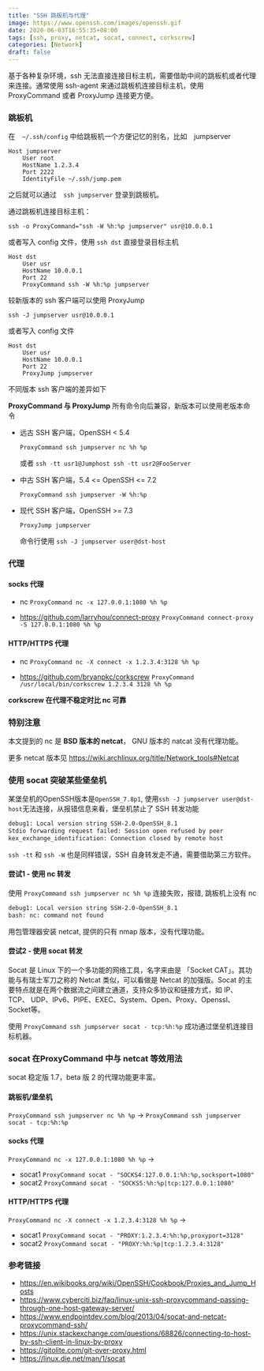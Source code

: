 ```yaml
---
title: "SSH 跳板机与代理"
image: https://www.openssh.com/images/openssh.gif
date: 2020-06-03T16:55:35+08:00
tags: [ssh, proxy, netcat, socat, connect, corkscrew]
categories: [Network]
draft: false
---
```


 基于各种复杂环境，ssh   无法直接连接目标主机，需要借助中间的跳板机或者代理来连接。通常使用 ssh-agent 来通过跳板机连接目标主机，使用 ProxyCommand 或者 ProxyJump 连接更方便。

<!--more-->

### 跳板机

在　`~/.ssh/config` 中给跳板机一个方便记忆的别名，比如　jumpserver

```config
Host jumpserver
    User root
    HostName 1.2.3.4
    Port 2222
    IdentityFile ~/.ssh/jump.pem
```

之后就可以通过　`ssh jumpserver` 登录到跳板机。

通过跳板机连接目标主机：

`ssh -o ProxyCommand="ssh -W %h:%p jumpserver" usr@10.0.0.1`

或者写入 config 文件，使用 `ssh dst` 直接登录目标主机

```config
Host dst
    User usr
    HostName 10.0.0.1
    Port 22
    ProxyCommand ssh -W %h:%p jumpserver
```



较新版本的 ssh 客户端可以使用 ProxyJump

`ssh -J jumpserver usr@10.0.0.1`

或者写入 config 文件

```config
Host dst
    User usr
    HostName 10.0.0.1
    Port 22
    ProxyJump jumpserver
```

不同版本 ssh 客户端的差异如下

__ProxyCommand 与 ProxyJump__
所有命令向后兼容，新版本可以使用老版本命令
- 远古 SSH 客户端，OpenSSH < 5.4

  `ProxyCommand ssh jumpserver nc %h %p`

  或者
  `ssh -tt usr1@Jumphost ssh -tt usr2@FooServer`

- 中古 SSH 客户端，5.4 <= OpenSSH <= 7.2

  `ProxyCommand ssh jumpserver -W %h:%p`

- 现代 SSH 客户端，OpenSSH >= 7.3

  `ProxyJump jumpserver`

  命令行使用
  `ssh -J jumpserver user@dst-host`



### 代理

#### socks 代理

- nc `ProxyCommand nc -x 127.0.0.1:1080 %h %p`

- https://github.com/larryhou/connect-proxy `ProxyCommand connect-proxy -S 127.0.0.1:1080 %h %p`

#### HTTP/HTTPS 代理

- nc `ProxyCommand nc -X connect -x 1.2.3.4:3128 %h %p`

- https://github.com/bryanpkc/corkscrew `ProxyCommand /usr/local/bin/corkscrew 1.2.3.4 3128 %h %p`

__corkscrew 在代理不稳定时比 nc 可靠__ 

### 特别注意

本文提到的 nc 是 **BSD 版本的 netcat**， GNU 版本的 natcat 没有代理功能。

更多 netcat 版本见 https://wiki.archlinux.org/title/Network_tools#Netcat

### 使用 socat 突破某些堡垒机
某堡垒机的OpenSSH版本是`OpenSSH_7.8p1`, 使用`ssh -J jumpserver user@dst-host`无法连接，从报错信息来看，堡垒机禁止了 SSH 转发功能
```bash
debug1: Local version string SSH-2.0-OpenSSH_8.1
Stdio forwarding request failed: Session open refused by peer
kex_exchange_identification: Connection closed by remote host
```
`ssh -tt` 和 `ssh -W` 也是同样错误，SSH 自身转发走不通，需要借助第三方软件。

#### 尝试1 - 使用 nc 转发
使用 `ProxyCommand ssh jumpserver nc %h %p` 连接失败，报错, 跳板机上没有 nc
```bash
debug1: Local version string SSH-2.0-OpenSSH_8.1
bash: nc: command not found
```
用包管理器安装 netcat, 提供的只有 nmap 版本，没有代理功能。

#### 尝试2 - 使用 socat 转发
Socat 是 Linux 下的一个多功能的网络工具，名字来由是 「Socket CAT」。其功能与有瑞士军刀之称的 Netcat 类似，可以看做是 Netcat 的加强版。Socat 的主要特点就是在两个数据流之间建立通道，支持众多协议和链接方式，如 IP、TCP、 UDP、IPv6、PIPE、EXEC、System、Open、Proxy、Openssl、Socket等。


使用 `ProxyCommand ssh jumpserver socat - tcp:%h:%p` 成功通过堡垒机连接目标机器。

### socat 在ProxyCommand 中与 netcat 等效用法
socat 稳定版 1.7，beta 版 2 的代理功能更丰富。

#### 跳板机/堡垒机
`ProxyCommand ssh jumpserver nc %h %p` -> `ProxyCommand ssh jumpserver socat - tcp:%h:%p`

#### socks 代理
`ProxyCommand nc -x 127.0.0.1:1080 %h %p` ->
- socat1 `ProxyCommand socat - "SOCKS4:127.0.0.1:%h:%p,socksport=1080"`
- socat2 `ProxyCommand socat - "SOCKS5:%h:%p|tcp:127.0.0.1:1080"`

#### HTTP/HTTPS 代理
`ProxyCommand nc -X connect -x 1.2.3.4:3128 %h %p` ->
- socat1 `ProxyCommand socat - "PROXY:1.2.3.4:%h:%p,proxyport=3128"`
- socat2 `ProxyCommand socat - "PROXY:%h:%p|tcp:1.2.3.4:3128"`

### 参考链接
- https://en.wikibooks.org/wiki/OpenSSH/Cookbook/Proxies_and_Jump_Hosts
- https://www.cyberciti.biz/faq/linux-unix-ssh-proxycommand-passing-through-one-host-gateway-server/
- https://www.endpointdev.com/blog/2013/04/socat-and-netcat-proxycommand-ssh/
- https://unix.stackexchange.com/questions/68826/connecting-to-host-by-ssh-client-in-linux-by-proxy
- https://gitolite.com/git-over-proxy.html
- https://linux.die.net/man/1/socat
